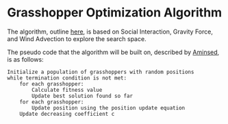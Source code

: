 # Grasshopper Optimization Algorithm
The algorithm, outline [here](https://github.com/Aminsed/SwarmBenchmark/tree/main/GOA), is based on Social Interaction, Gravity Force, and Wind Advection to explore the search space.

The pseudo code that the algorithm will be built on, described by [Aminsed](https://github.com/Aminsed/SwarmBenchmark/commits?author=Aminsed), is as follows:
```
Initialize a population of grasshoppers with random positions
while termination condition is not met:
    for each grasshopper:
        Calculate fitness value
        Update best solution found so far
    for each grasshopper:
        Update position using the position update equation
    Update decreasing coefficient c
```

